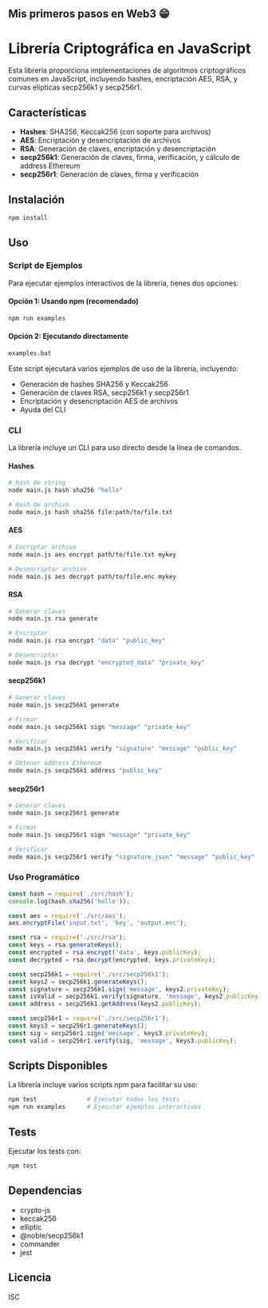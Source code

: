 ## Mis primeros pasos en Web3 😁

# Librería Criptográfica en JavaScript

Esta librería proporciona implementaciones de algoritmos criptográficos comunes en JavaScript, incluyendo hashes, encriptación AES, RSA, y curvas elípticas secp256k1 y secp256r1.

## Características

- **Hashes**: SHA256, Keccak256 (con soporte para archivos)
- **AES**: Encriptación y desencriptación de archivos
- **RSA**: Generación de claves, encriptación y desencriptación
- **secp256k1**: Generación de claves, firma, verificación, y cálculo de address Ethereum
- **secp256r1**: Generación de claves, firma y verificación

## Instalación

```bash
npm install
```

## Uso

### Script de Ejemplos

Para ejecutar ejemplos interactivos de la librería, tienes dos opciones:

#### Opción 1: Usando npm (recomendado)
```bash
npm run examples
```

#### Opción 2: Ejecutando directamente
```bash
examples.bat
```

Este script ejecutará varios ejemplos de uso de la librería, incluyendo:
- Generación de hashes SHA256 y Keccak256
- Generación de claves RSA, secp256k1 y secp256r1
- Encriptación y desencriptación AES de archivos
- Ayuda del CLI

### CLI

La librería incluye un CLI para uso directo desde la línea de comandos.

#### Hashes

```bash
# Hash de string
node main.js hash sha256 "hello"

# Hash de archivo
node main.js hash sha256 file:path/to/file.txt
```

#### AES

```bash
# Encriptar archivo
node main.js aes encrypt path/to/file.txt mykey

# Desencriptar archivo
node main.js aes decrypt path/to/file.enc mykey
```

#### RSA

```bash
# Generar claves
node main.js rsa generate

# Encriptar
node main.js rsa encrypt "data" "public_key"

# Desencriptar
node main.js rsa decrypt "encrypted_data" "private_key"
```

#### secp256k1

```bash
# Generar claves
node main.js secp256k1 generate

# Firmar
node main.js secp256k1 sign "message" "private_key"

# Verificar
node main.js secp256k1 verify "signature" "message" "public_key"

# Obtener address Ethereum
node main.js secp256k1 address "public_key"
```

#### secp256r1

```bash
# Generar claves
node main.js secp256r1 generate

# Firmar
node main.js secp256r1 sign "message" "private_key"

# Verificar
node main.js secp256r1 verify "signature_json" "message" "public_key"
```

### Uso Programático

```javascript
const hash = require('./src/hash');
console.log(hash.sha256('hello'));

const aes = require('./src/aes');
aes.encryptFile('input.txt', 'key', 'output.enc');

const rsa = require('./src/rsa');
const keys = rsa.generateKeys();
const encrypted = rsa.encrypt('data', keys.publicKey);
const decrypted = rsa.decrypt(encrypted, keys.privateKey);

const secp256k1 = require('./src/secp256k1');
const keys2 = secp256k1.generateKeys();
const signature = secp256k1.sign('message', keys2.privateKey);
const isValid = secp256k1.verify(signature, 'message', keys2.publicKey);
const address = secp256k1.getAddress(keys2.publicKey);

const secp256r1 = require('./src/secp256r1');
const keys3 = secp256r1.generateKeys();
const sig = secp256r1.sign('message', keys3.privateKey);
const valid = secp256r1.verify(sig, 'message', keys3.publicKey);
```

## Scripts Disponibles

La librería incluye varios scripts npm para facilitar su uso:

```bash
npm test              # Ejecutar todos los tests
npm run examples      # Ejecutar ejemplos interactivos
```

## Tests

Ejecutar los tests con:

```bash
npm test
```

## Dependencias

- crypto-js
- keccak256
- elliptic
- @noble/secp256k1
- commander
- jest

## Licencia

ISC
